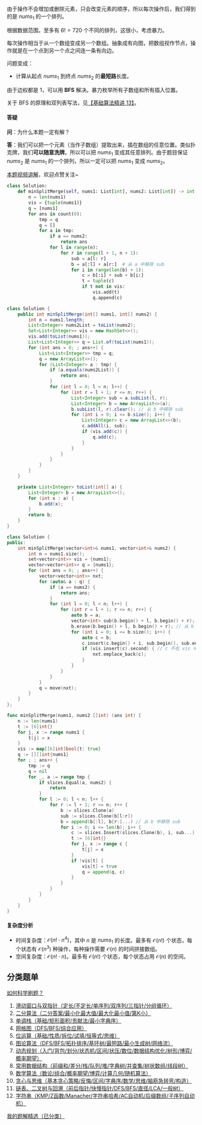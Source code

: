 由于操作不会增加或删除元素，只会改变元素的顺序，所以每次操作后，我们得到的是 $\textit{nums}_1$ 的一个排列。

根据数据范围，至多有 $6! = 720$ 个不同的排列，这很小，考虑暴力。

每次操作相当于从一个数组变成另一个数组。抽象成有向图，把数组视作节点，操作就是在一个点到另一个点之间连一条有向边。

问题变成：

- 计算从起点 $\textit{nums}_1$ 到终点 $\textit{nums}_2$ 的**最短路**长度。

由于边权都是 $1$，可以用 **BFS** 解决。暴力枚举所有子数组和所有插入位置。

关于 BFS 的原理和双列表写法，见[【基础算法精讲 13】](https://www.bilibili.com/video/BV1hG4y1277i/)。

#### 答疑

**问**：为什么本题一定有解？

**答**：我们可以把一个元素（当作子数组）提取出来，插在数组的任意位置。类似扑克牌，我们**可以随意洗牌**。所以可以把 $\textit{nums}_1$ 变成其任意排列。由于题目保证 $\textit{nums}_2$ 是 $\textit{nums}_1$ 的一个排列，所以一定可以把 $\textit{nums}_1$ 变成 $\textit{nums}_2$。 

[本题视频讲解](https://www.bilibili.com/video/BV19GWcziEYE/?t=7m23s)，欢迎点赞关注~

```py [sol-Python3]
class Solution:
    def minSplitMerge(self, nums1: List[int], nums2: List[int]) -> int:
        n = len(nums1)
        vis = {tuple(nums1)}
        q = [nums1]
        for ans in count(0):
            tmp = q
            q = []
            for a in tmp:
                if a == nums2:
                    return ans
                for l in range(n):
                    for r in range(l + 1, n + 1):
                        sub = a[l: r]
                        b = a[:l] + a[r:]  # 从 a 中移除 sub
                        for i in range(len(b) + 1):
                            c = b[:i] + sub + b[i:]
                            t = tuple(c)
                            if t not in vis:
                                vis.add(t)
                                q.append(c)
```

```java [sol-Java]
class Solution {
    public int minSplitMerge(int[] nums1, int[] nums2) {
        int n = nums1.length;
        List<Integer> nums2List = toList(nums2);
        Set<List<Integer>> vis = new HashSet<>();
        vis.add(toList(nums1));
        List<List<Integer>> q = List.of(toList(nums1));
        for (int ans = 0; ; ans++) {
            List<List<Integer>> tmp = q;
            q = new ArrayList<>();
            for (List<Integer> a : tmp) {
                if (a.equals(nums2List)) {
                    return ans;
                }
                for (int l = 0; l < n; l++) {
                    for (int r = l + 1; r <= n; r++) {
                        List<Integer> sub = a.subList(l, r);
                        List<Integer> b = new ArrayList<>(a);
                        b.subList(l, r).clear(); // 从 b 中移除 sub
                        for (int i = 0; i <= b.size(); i++) {
                            List<Integer> c = new ArrayList<>(b);
                            c.addAll(i, sub);
                            if (vis.add(c)) {
                                q.add(c);
                            }
                        }
                    }
                }
            }
        }
    }

    private List<Integer> toList(int[] a) {
        List<Integer> b = new ArrayList<>();
        for (int x : a) {
            b.add(x);
        }
        return b;
    }
}
```

```cpp [sol-C++]
class Solution {
public:
    int minSplitMerge(vector<int>& nums1, vector<int>& nums2) {
        int n = nums1.size();
        set<vector<int>> vis = {nums1};
        vector<vector<int>> q = {nums1};
        for (int ans = 0; ; ans++) {
            vector<vector<int>> nxt;
            for (auto& a : q) {
                if (a == nums2) {
                    return ans;
                }
                for (int l = 0; l < n; l++) {
                    for (int r = l + 1; r <= n; r++) {
                        auto b = a;
                        vector<int> sub(b.begin() + l, b.begin() + r);
                        b.erase(b.begin() + l, b.begin() + r); // 从 b 中移除 sub
                        for (int i = 0; i <= b.size(); i++) {
                            auto c = b;
                            c.insert(c.begin() + i, sub.begin(), sub.end());
                            if (vis.insert(c).second) { // c 不在 vis 中
                                nxt.emplace_back(c);
                            }
                        }
                    }
                }
            }
            q = move(nxt);
        }
    }
};
```

```go [sol-Go]
func minSplitMerge(nums1, nums2 []int) (ans int) {
	n := len(nums1)
	t := [6]int{}
	for j, x := range nums1 {
		t[j] = x
	}
	vis := map[[6]int]bool{t: true}
	q := [][]int{nums1}
	for ; ; ans++ {
		tmp := q
		q = nil
		for _, a := range tmp {
			if slices.Equal(a, nums2) {
				return
			}
			for l := 0; l < n; l++ {
				for r := l + 1; r <= n; r++ {
					b := slices.Clone(a)
					sub := slices.Clone(b[l:r])
					b = append(b[:l], b[r:]...) // 从 b 中移除 sub
					for i := 0; i <= len(b); i++ {
						c := slices.Insert(slices.Clone(b), i, sub...)
						t := [6]int{}
						for j, x := range c {
							t[j] = x
						}
						if !vis[t] {
							vis[t] = true
							q = append(q, c)
						}
					}
				}
			}
		}
	}
}
```

#### 复杂度分析

- 时间复杂度：$\mathcal{O}(n!\cdot n^4)$，其中 $n$ 是 $\textit{nums}_1$ 的长度。最多有 $\mathcal{O}(n!)$ 个状态，每个状态有 $\mathcal{O}(n^3)$ 种操作，每种操作需要 $\mathcal{O}(n)$ 的时间拼接数组。
- 空间复杂度：$\mathcal{O}(n!\cdot n)$。最多有 $\mathcal{O}(n!)$ 个状态，每个状态占用 $\mathcal{O}(n)$ 的空间。

## 分类题单

[如何科学刷题？](https://leetcode.cn/circle/discuss/RvFUtj/)

1. [滑动窗口与双指针（定长/不定长/单序列/双序列/三指针/分组循环）](https://leetcode.cn/circle/discuss/0viNMK/)
2. [二分算法（二分答案/最小化最大值/最大化最小值/第K小）](https://leetcode.cn/circle/discuss/SqopEo/)
3. [单调栈（基础/矩形面积/贡献法/最小字典序）](https://leetcode.cn/circle/discuss/9oZFK9/)
4. [网格图（DFS/BFS/综合应用）](https://leetcode.cn/circle/discuss/YiXPXW/)
5. [位运算（基础/性质/拆位/试填/恒等式/思维）](https://leetcode.cn/circle/discuss/dHn9Vk/)
6. [图论算法（DFS/BFS/拓扑排序/基环树/最短路/最小生成树/网络流）](https://leetcode.cn/circle/discuss/01LUak/)
7. [动态规划（入门/背包/划分/状态机/区间/状压/数位/数据结构优化/树形/博弈/概率期望）](https://leetcode.cn/circle/discuss/tXLS3i/)
8. [常用数据结构（前缀和/差分/栈/队列/堆/字典树/并查集/树状数组/线段树）](https://leetcode.cn/circle/discuss/mOr1u6/)
9. [数学算法（数论/组合/概率期望/博弈/计算几何/随机算法）](https://leetcode.cn/circle/discuss/IYT3ss/)
10. [贪心与思维（基本贪心策略/反悔/区间/字典序/数学/思维/脑筋急转弯/构造）](https://leetcode.cn/circle/discuss/g6KTKL/)
11. [链表、二叉树与回溯（前后指针/快慢指针/DFS/BFS/直径/LCA/一般树）](https://leetcode.cn/circle/discuss/K0n2gO/)
12. [字符串（KMP/Z函数/Manacher/字符串哈希/AC自动机/后缀数组/子序列自动机）](https://leetcode.cn/circle/discuss/SJFwQI/)

[我的题解精选（已分类）](https://github.com/EndlessCheng/codeforces-go/blob/master/leetcode/SOLUTIONS.md)
